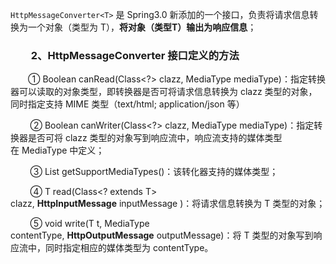 `HttpMessageConverter<T>` 是 Spring3.0 新添加的一个接口，负责将请求信息转换为一个对象（类型为 T），**将对象（类型T）输出为响应信息**；

### 　　2、HttpMessageConverter<T> 接口定义的方法

　　① Boolean canRead(Class<?> clazz, MediaType mediaType)：指定转换器可以读取的对象类型，即转换器是否可将请求信息转换为 clazz 类型的对象，同时指定支持 MIME 类型（text/html; application/json 等）

        ② Boolean canWriter(Class<?> clazz, MediaType mediaType)：指定转换器是否可将 clazz 类型的对象写到响应流中，响应流支持的媒体类型在 MediaType 中定义；

        ③ List<MediaType> getSupportMediaTypes()：该转化器支持的媒体类型；

        ④ T read(Class<? extends T> clazz, **HttpInputMessage** inputMessage )：将请求信息转换为 T 类型的对象；

        ⑤ void write(T t, MediaType contentType, **HttpOutputMessage** outputMessage)：将 T 类型的对象写到响应流中，同时指定相应的媒体类型为 contentType。